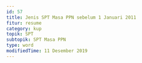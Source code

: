 ```yaml
---
id: 57
title: Jenis SPT Masa PPN sebelum 1 Januari 2011
fitur: resume
category: kup
topik: SPT
subtopik: SPT Masa PPN
type: word
modifiedTime: 11 Desember 2019
---
```


